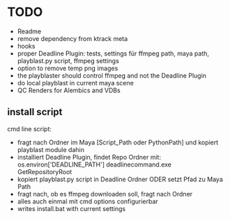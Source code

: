# TODO
- Readme
- remove dependency from ktrack meta
- hooks
- proper Deadline Plugin: tests, settings für ffmpeg path, maya path, playblast.py script, ffmpeg settings
- option to remove temp png images
- the playblaster should control ffmpeg and not the Deadline Plugin
- do local playblast in current maya scene
- QC Renders for Alembics and VDBs
## install script
cmd line script:
- fragt nach Ordner im Maya [Script_Path oder PythonPath] und kopiert playblast module dahin 
- installiert Deadline Plugin, findet Repo Ordner mit: os.environ['DEADLINE_PATH'] deadlinecommand.exe GetRepositoryRoot
- kopiert playblast.py script in Deadline Ordner ODER setzt Pfad zu Maya Path
- fragt nach, ob es ffmpeg downloaden soll, fragt nach Ordner
- alles auch einmal mit cmd options configurierbar
- writes install.bat with current settings

